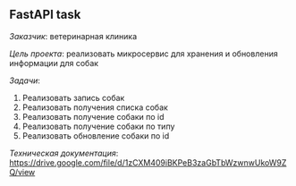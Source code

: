 ## FastAPI task
*Заказчик*: ветеринарная клиника

*Цель проекта*: реализовать микросервис для хранения и обновления информации для собак 

*Задачи*:
1) Реализовать запись собак
2) Реализовать получения списка собак
3) Реализовать получение собаки по id
4) Реализовать получение собаки по типу
5) Реализовать обновление собаки по id

*Техническая документация*: https://drive.google.com/file/d/1zCXM409iBKPeB3zaGbTbWzwnwUkoW9ZQ/view 
